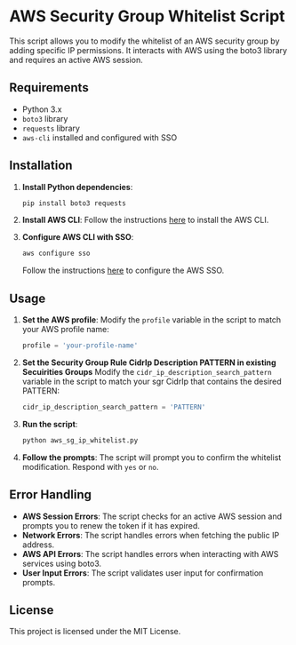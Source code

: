 # AWS Security Group Whitelist Script

This script allows you to modify the whitelist of an AWS security group by adding specific IP permissions. It interacts with AWS using the boto3 library and requires an active AWS session.

## Requirements

- Python 3.x
- `boto3` library
- `requests` library
- `aws-cli` installed and configured with SSO

## Installation

1. **Install Python dependencies**:
    ```sh
    pip install boto3 requests
    ```

2. **Install AWS CLI**:
    Follow the instructions [here](https://docs.aws.amazon.com/cli/latest/userguide/install-cliv2.html) to install the AWS CLI.

3. **Configure AWS CLI with SSO**:
    ```sh
    aws configure sso
    ```
    Follow the instructions [here](https://docs.aws.amazon.com/cli/latest/userguide/cli-configure-sso.html) to configure the AWS SSO.

## Usage

1. **Set the AWS profile**:
    Modify the `profile` variable in the script to match your AWS profile name:
    ```python
    profile = 'your-profile-name'
    ```

2. **Set the Security Group Rule CidrIp Description PATTERN in existing Secuirities Groups**
    Modify the `cidr_ip_description_search_pattern` variable in the script to match your sgr CidrIp that contains the desired PATTERN:
    ```python
    cidr_ip_description_search_pattern = 'PATTERN'
    ```

3. **Run the script**:
    ```sh
    python aws_sg_ip_whitelist.py
    ```

4. **Follow the prompts**:
    The script will prompt you to confirm the whitelist modification. Respond with `yes` or `no`.

## Error Handling

- **AWS Session Errors**: The script checks for an active AWS session and prompts you to renew the token if it has expired.
- **Network Errors**: The script handles errors when fetching the public IP address.
- **AWS API Errors**: The script handles errors when interacting with AWS services using boto3.
- **User Input Errors**: The script validates user input for confirmation prompts.

## License

This project is licensed under the MIT License.